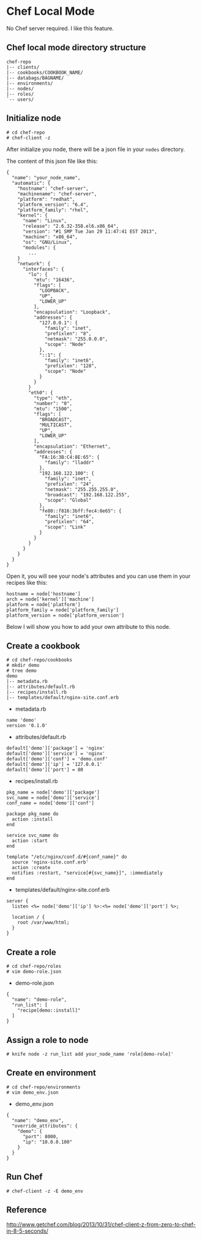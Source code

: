 # Chef Local Mode

No Chef server required. I like this feature.

## Chef local mode directory structure

```
chef-repo
|-- clients/
|-- cookbooks/COOKBOOK_NAME/
|-- databags/BAGNAME/
|-- environments/
|-- nodes/
|-- roles/
`-- users/
```

## Initialize node

```
# cd chef-repo
# chef-client -z
```

After initialize you node, there will be a json file in your `nodes` directory.

The content of this json file like this:

```
{
  "name": "your_node_name",
  "automatic": {
    "hostname": "chef-server",
    "machinename": "chef-server",
    "platform": "redhat",
    "platform_version": "6.4",
    "platform_family": "rhel",
    "kernel": {
      "name": "Linux",
      "release": "2.6.32-358.el6.x86_64",
      "version": "#1 SMP Tue Jan 29 11:47:41 EST 2013",
      "machine": "x86_64",
      "os": "GNU/Linux",
      "modules": {
        ...
    }
    "network": {
      "interfaces": {
        "lo": {
          "mtu": "16436",
          "flags": [
            "LOOPBACK",
            "UP",
            "LOWER_UP"
          ],
          "encapsulation": "Loopback",
          "addresses": {
            "127.0.0.1": {
              "family": "inet",
              "prefixlen": "8",
              "netmask": "255.0.0.0",
              "scope": "Node"
            },
            "::1": {
              "family": "inet6",
              "prefixlen": "128",
              "scope": "Node"
            }
          }
        }
        "eth0": {
          "type": "eth",
          "number": "0",
          "mtu": "1500",
          "flags": [
            "BROADCAST",
            "MULTICAST",
            "UP",
            "LOWER_UP"
          ],
          "encapsulation": "Ethernet",
          "addresses": {
            "FA:16:3B:C4:8E:65": {
              "family": "lladdr"
            },
            "192.168.122.100": {
              "family": "inet",
              "prefixlen": "24",
              "netmask": "255.255.255.0",
              "broadcast": "192.168.122.255",
              "scope": "Global"
            },
            "fe80::f816:3bff:fec4:8e65": {
              "family": "inet6",
              "prefixlen": "64",
              "scope": "Link"
            }
          }
        }
      }
    }
  }
}
```

Open it, you will see your node's attributes and you can use them in your recipes like this:

```
hostname = node['hostname']
arch = node['kernel']['machine']
platform = node['platform']
platform_family = node['platform_family']
platform_version = node['platform_version']
```

Below I will show you how to add your own attribute to this node.

## Create a cookbook

```
# cd chef-repo/cookbooks
# mkdir demo
# tree demo
demo
|-- metadata.rb
|-- attributes/default.rb
|-- recipes/install.rb
|-- templates/default/nginx-site.conf.erb
```

* metadata.rb

```
name 'demo'
version '0.1.0'
```

* attributes/default.rb

```
default['demo']['package'] = 'nginx'
default['demo']['service'] = 'nginx'
default['demo']['conf'] = 'demo.conf'
default['demo']['ip'] = '127.0.0.1'
default['demo']['port'] = 80
```

* recipes/install.rb

```
pkg_name = node['demo']['package']
svc_name = node['demo']['service']
conf_name = node['demo']['conf']

package pkg_name do
  action :install
end

service svc_name do
  action :start
end

template "/etc/nginx/conf.d/#{conf_name}" do
  source 'nginx-site.conf.erb'
  action :create
  notifies :restart, "service[#{svc_name}]", :immediately
end
```

* templates/default/nginx-site.conf.erb

```
server {
  listen <%= node['demo']['ip'] %>:<%= node['demo']['port'] %>;

  location / {
    root /var/www/html;
  }
}
```

## Create a role

```
# cd chef-repo/roles
# vim demo-role.json
```

* demo-role.json

```
{
  "name": "demo-role",
  "run_list": [
    "recipe[demo::install]"
  ]
}
```

## Assign a role to node

```
# knife node -z run_list add your_node_name 'role[demo-role]'
```

## Create en environment

```
# cd chef-repo/environments
# vim demo_env.json
```

* demo_env.json

```
{
  "name": "demo_env",
  "override_attributes": {
    "demo": {
      "port": 8000,
      "ip": "10.0.0.100"
    }  
  }
}
```

## Run Chef

```
# chef-client -z -E demo_env
```

## Reference

<http://www.getchef.com/blog/2013/10/31/chef-client-z-from-zero-to-chef-in-8-5-seconds/>
